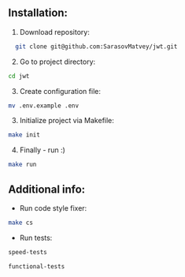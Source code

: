 ## Installation:

1. Download repository:
``` bash
  git clone git@github.com:SarasovMatvey/jwt.git
```

2. Go to project directory:
``` bash
cd jwt
```

3. Create configuration file:
``` bash
mv .env.example .env
```

3. Initialize project via Makefile:
``` bash
make init
```

4. Finally - run :)
``` bash
make run
```

## Additional info:

- Run code style fixer:
``` bash
make cs
```

- Run tests:
``` bash
speed-tests
```

``` bash
functional-tests
```
